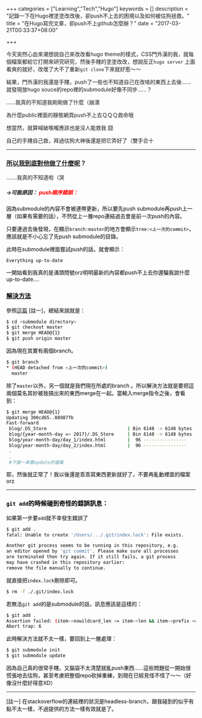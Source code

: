 +++
categories = ["Learning","Tech","Hugo"]
keywords = []
description = "記錄一下在Hugo裡塗塗改改後，卻push不上去的困境以及如何被估狗拯救。"
title = "在Hugo寫完文章，卻push不上github怎麼辦？"
date = "2017-03-21T00:33:37+08:00"

+++

今天突然心血來潮想說自己來改改看hugo theme的樣式，CSS門外漢的我，就每個檔案都給它打開來研究研究，然後手賤的塗塗改改，想說反正`hugo server` 上面看爽的就好，改壞了大不了重新`git clone`下來就好惹～～

結果，門外漢的我還是手賤，push了一些也不知道自己在改啥的東西上去後......就發現放hugo souce的repo裡的submodule好像不同步......？

…...我真的不知道我剛剛做了什麼（崩潰

為什麼public裡面的靜態網頁push不上去ＱＱＱ救命哦

想當然，就算喊破喉嚨應該也是沒人能救我  囧

自己的手賤自己救，拜過估狗大神後還是把它弄好了（雙手合十

---



### **<u>所以我到底對他做了什麼呢</u>？**



…….我真的不知道啦（哭

##### →可能原因： <font color="red">**push順序錯誤：**<font>

<font color="black">因為submodule的內容不會被連帶更新，所以要先push submodule再push上一層（如果有需要的話），不然從上一層repo連結過去會是前一次push的內容。<font>

只要連過去後發現，在顯示`branch:master`的地方會顯示`tree:<上一次的commit>`，應該就是不小心忘了先push submodule的目錄。

此時在submodule裡面嘗試push的話，就會顯示：

```
Everything up-to-date
```

一開始看到我真的是滿頭問號orz明明最新的內容都push不上去你還騙我說什麼up-to-date....



### **<u>解決方法</u>**

參照[這篇](http://stackoverflow.com/questions/4445738/unable-to-push-commits-from-a-git-submodule) [註一]，總結來說就是：

```Bash
$ cd <submodule directory>
$ git checkout master
$ git merge HEAD@{1}
$ git push origin master
```

因為現在其實有兩個branch。

```Bash
$ git branch
* (HEAD detached from <上一次的commit>)
  master
```

除了`master`以外，另一個就是我們現在所處的branch 。所以解決方法就是要把這兩個莫名其妙被我搞出來的東西merge在一起。當輸入merge指令之後，會看到：

```Bash
$ git merge HEAD@{1}
Updating 300cd65..08987fb
Fast-forward
 blog/.DS_Store                              | Bin 6148 -> 6148 bytes
 blog/{year-month-day => 2017}/.DS_Store     | Bin 6148 -> 6148 bytes
 blog/year-month-day/day_1/index.html        |  96 ----------------
 blog/year-month-day/day_2/index.html        |  96 ----------------
 .
 .
 #下接一串要update的檔案
```

耶，然後就正常了！我以後還是乖乖寫東西更新就好了，不要再亂動裡面的檔案orz

---



### `git add`的時候碰到奇怪的錯誤訊息：



如果第一步要`add`就不幸發生錯誤了

```bash
$ git add .
fatal: Unable to create '/Users/.../.git/index.lock': File exists.

Another git process seems to be running in this repository, e.g.
an editor opened by 'git commit'. Please make sure all processes
are terminated then try again. If it still fails, a git process
may have crashed in this repository earlier:
remove the file manually to continue.
```

 就直接把`index.lock`刪除即可。

```Bash
$ rm -f ./.git/index.lock
```



若無法`git add`的是submodule的話，訊息應該是這樣的：

```Bash
$ git add .
Assertion failed: (item->nowildcard_len <= item->len && item->prefix <= item->len), function prefix_pathspec, file pathspec.c, line 308.
Abort trap: 6
```

此時解決方法就不太一樣，要回到上一層處理：

```bash
$ git submodule init
$ git submodule update
```



因為自己真的很常手賤，又腦袋不太清楚就亂push東西......這些問題從一開始很慌張地去估狗，甚至考慮把整個repo砍掉重練，到現在已經見怪不怪了～～（好像沒什麼好得意XD）

------



[註一] 在stackoverflow的連結裡的狀況是headless-branch，跟我碰到的似乎有點不太一樣，不過提供的方法一樣有效就是了。



